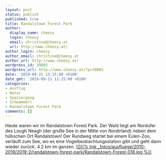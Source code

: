 ```yaml
---
layout: post
status: publish
published: true
title: Randalstown Forest Park
author:
  display_name: cheesy
  login: cheesy
  email: christine@cheesy.at
  url: http://www.cheesy.at/
author_login: cheesy
author_email: christine@cheesy.at
author_url: http://www.cheesy.at/
wordpress_id: 39803
wordpress_url: http://www.cheesy.at/?p=39803
date: '2019-09-21 13:15:08 +0100'
date_gmt: '2019-09-21 11:15:08 +0100'
categories:
- Ausflug
- Natur
- Spaziergang
- Schwammerl
- Randalstown Forest Park
comments: []
---
```

Heute waren wir im Randalstown Forest Park. Der Wald liegt am Nordufer des Lough Neagh (der große See in der Mitte von Nordirland) neben dem hübschen Ort Randalstown! Der Rundweg startet bei einem Eulen-Zoo, verläuft zum See, wo es eine Vogelbeobachtungsstation gibt und geht dann wieder zurück. 4.2 km im ganzen.
[![]({% link _fotos/ausfluege/2010-2019/2019-2/randalstown-forest-park/Randalstown-Forest-018.jpg %})](http://www.cheesy.at/fotos/ausfluege/randalstown-forest-park/)
